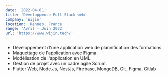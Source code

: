 ```yaml
---
date: '2022-04-01'
title: 'Développeuse Full Stack web'
company: 'Wijin'
location: 'Rennes, France'
range: 'Avril - Juin 2022'
url: 'https://www.wijin.tech/'
---
```


- Développement d'une application web de plannification des formations.
- Maquettage de l'application avec Figma.
- Modélisation de l'application en UML.
- Gestion de projet avec un cadre agile Scrum.
- Flutter Web, Node.Js, NestJs, Firebase, MongoDB, Git, Figma, Gitlab

